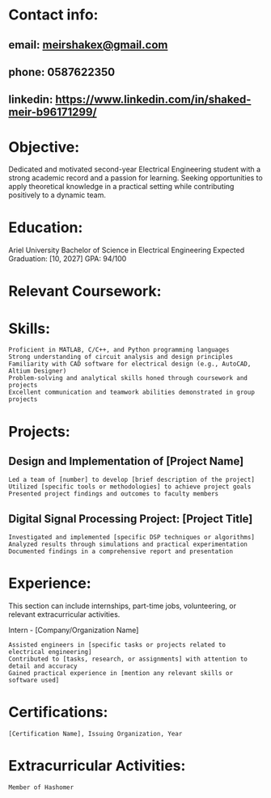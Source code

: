 
# Contact info:
## email: meirshakex@gmail.com 
## phone:  0587622350 
## linkedin: https://www.linkedin.com/in/shaked-meir-b96171299/
 
# Objective:

Dedicated and motivated second-year Electrical Engineering student with a strong academic record and a passion for learning. Seeking opportunities to apply theoretical knowledge in a practical setting while contributing positively to a dynamic team.

# Education: 

Ariel University
Bachelor of Science in Electrical Engineering
Expected Graduation: [10, 2027]
GPA: 94/100

# Relevant Coursework:


# Skills:

    Proficient in MATLAB, C/C++, and Python programming languages
    Strong understanding of circuit analysis and design principles
    Familiarity with CAD software for electrical design (e.g., AutoCAD, Altium Designer)
    Problem-solving and analytical skills honed through coursework and projects
    Excellent communication and teamwork abilities demonstrated in group projects

# Projects:

## Design and Implementation of [Project Name]

    Led a team of [number] to develop [brief description of the project]
    Utilized [specific tools or methodologies] to achieve project goals
    Presented project findings and outcomes to faculty members

## Digital Signal Processing Project: [Project Title]

    Investigated and implemented [specific DSP techniques or algorithms]
    Analyzed results through simulations and practical experimentation
    Documented findings in a comprehensive report and presentation

# Experience:

This section can include internships, part-time jobs, volunteering, or relevant extracurricular activities.

Intern - [Company/Organization Name]

    Assisted engineers in [specific tasks or projects related to electrical engineering]
    Contributed to [tasks, research, or assignments] with attention to detail and accuracy
    Gained practical experience in [mention any relevant skills or software used]

# Certifications:

    [Certification Name], Issuing Organization, Year

# Extracurricular Activities:

    Member of Hashomer
    



